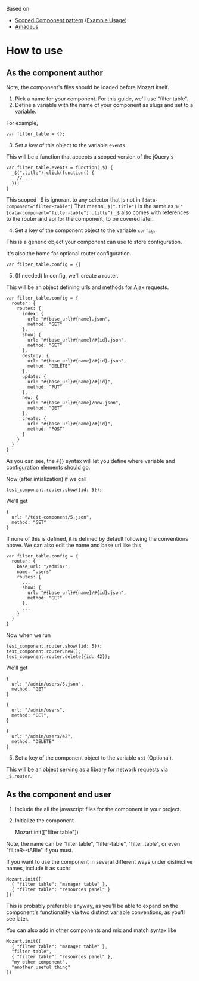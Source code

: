 Based on
 - [Scoped Component pattern](https://gist.github.com/adamjgrant/599530dab67db17c5b2d) ([Example Usage](http://codepen.io/ajkochanowicz/pen/pyeqpO))
 - [Amadeus](http://getkickstart.com/amadeus/)

# How to use

## As the component author

Note, the component's files should be loaded before Mozart itself.

1. Pick a name for your component. For this guide, we'll use "filter table".
2. Define a variable with the name of your component as slugs and set to a variable.

For example,

    var filter_table = {};

3. Set a key of this object to the variable `events`.

This will be a function that accepts a scoped version of the jQuery `$`

    var filter_table.events = function(_$) {
      _$(".title").click(function() {
        // ...  
      });
    }

This scoped _$ is ignorant to any selector that is not in `[data-component="filter-table"]`
That means `_$(".title")` is the same as `$("[data-component="filter-table"] .title")`
`_$` also comes with references to the router and api for the component, to be covered later.

4. Set a key of the component object to the variable `config`.

This is a generic object your component can use to store configuration.

It's also the home for optional router configuration.

    var filter_table.config = {}

5. (If needed) In config, we'll create a router.

This will be an object defining urls and methods for Ajax requests.

    var filter_table.config = {
      router: {
        routes: {
          index: {
            url: "#{base_url}#{name}.json",
            method: "GET"
          },
          show: {
            url: "#{base_url}#{name}/#{id}.json",
            method: "GET"
          },
          destroy: {
            url: "#{base_url}#{name}/#{id}.json",
            method: "DELETE"
          },
          update: {
            url: "#{base_url}#{name}/#{id}",
            method: "PUT"
          },
          new: {
            url: "#{base_url}#{name}/new.json",
            method: "GET"
          },
          create: {
            url: "#{base_url}#{name}/#{id}",
            method: "POST"
          }
        }
      }
    }

As you can see, the `#{}` syntax will let you define where variable and configuration
 elements should go.

Now (after intialization) if we call

    test_component.router.show({id: 5});

We'll get

    {
      url: "/test-component/5.json",
      method: "GET"
    }

If none of this is defined, it is defined by default following the conventions above.
We can also edit the name and base url like this

    var filter_table.config = {
      router: {
        base_url: "/admin/",
        name: "users"
        routes: {
          ...
          show: {
            url: "#{base_url}#{name}/#{id}.json",
            method: "GET"
          },
          ...
        }
      }
    }

Now when we run

    test_component.router.show({id: 5});
    test_component.router.new();
    test_component.router.delete({id: 42});     

We'll get

    {
      url: "/admin/users/5.json",
      method: "GET"
    }

    {
      url: "/admin/users",
      method: "GET",
    }

    {
      url: "/admin/users/42",
      method: "DELETE"
    }

5. Set a key of the component object to the variable `api` (Optional).

This will be an object serving as a library for network requests via `_$.router`.

## As the component end user

1. Include the all the javascript files for the component in your project.
2. Initialize the component

    Mozart.init(["filter table"])

Note, the name can be "filter table", "filter-table", "filter_table", or even
"fiLteR--tABle" if you must.

If you want to use the component in several different ways under distinctive names,
include it as such:

    Mozart.init([
      { "filter table": "manager table" },
      { "filter table": "resources panel" }
    ])

This is probably preferable anyway, as you'll be able to expand on the component's
functionality via two distinct variable conventions, as you'll see later.

You can also add in other components and mix and match syntax like

    Mozart.init([
      { "filter table": "manager table" },
      "filter table",
      { "filter table": "resources panel" },
      "my other component",
      "another useful thing"
    ])
